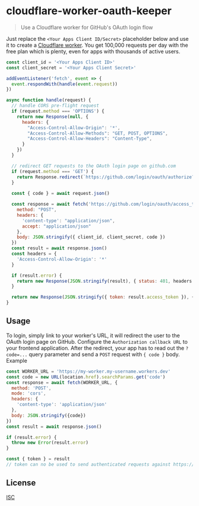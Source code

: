 # cloudflare-worker-oauth-keeper
> Use a Cloudflare worker for GitHub's OAuth login flow

Just replace the `<Your Apps Client ID/Secret>` placeholder below and use it to create a [Cloudflare worker](https://workers.cloudflare.com/). You get 100,000 requests per day with the free plan which is plenty, even for apps with thousands of active users.

```js
const client_id = '<Your Apps Client ID>'
const client_secret = '<Your Apps Client Secret>'

addEventListener('fetch', event => {
  event.respondWith(handle(event.request))
})

async function handle(request) {
  // handle CORS pre-flight request
  if (request.method === 'OPTIONS') {
    return new Response(null, {
      headers: {
        "Access-Control-Allow-Origin": '*',
        "Access-Control-Allow-Methods": "GET, POST, OPTIONS",
        "Access-Control-Allow-Headers": "Content-Type",
      }
    })
  }

  // redirect GET requests to the OAuth login page on github.com
  if (request.method === 'GET') {
    return Response.redirect(`https://github.com/login/oauth/authorize?client_id=${client_id}`, 302)
  }
  
  const { code } = await request.json()

  const response = await fetch('https://github.com/login/oauth/access_token', {
    method: "POST",
    headers: {
      'content-type': "application/json",
      accept: "application/json"
    },
    body: JSON.stringify({ client_id, client_secret, code })
  })
  const result = await response.json()
  const headers = {
    'Access-Control-Allow-Origin': '*'
  }

  if (result.error) {
    return new Response(JSON.stringify(result), { status: 401, headers })
  }

  return new Response(JSON.stringify({ token: result.access_token }), { status: 201, headers })
}
```

## Usage

To login, simply link to your worker's URL, it will redirect the user to the OAuth login page on GitHub. Configure the `Authorization callback URL` to your frontend application. After the redirect, your app has to read out the `?code=...` query parameter and send a `POST` request with `{ code }` body. Example

```js
const WORKER_URL = 'https://my-worker.my-username.workers.dev'
const code = new URL(location.href).searchParams.get('code')
const response = await fetch(WORKER_URL, {
  method: 'POST',
  mode: 'cors',
  headers: {
    'content-type': 'application/json'
  },
  body: JSON.stringify({code})
})
const result = await response.json()

if (result.error) {
  throw new Error(result.error)
}

const { token } = result
// token can no be used to send authenticated requests against https://api.github.com
```

## License

[ISC](LICENSE)
